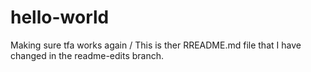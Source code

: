 # hello-world
Making sure tfa works again /
This is ther RREADME.md file that I have changed in the readme-edits branch.
